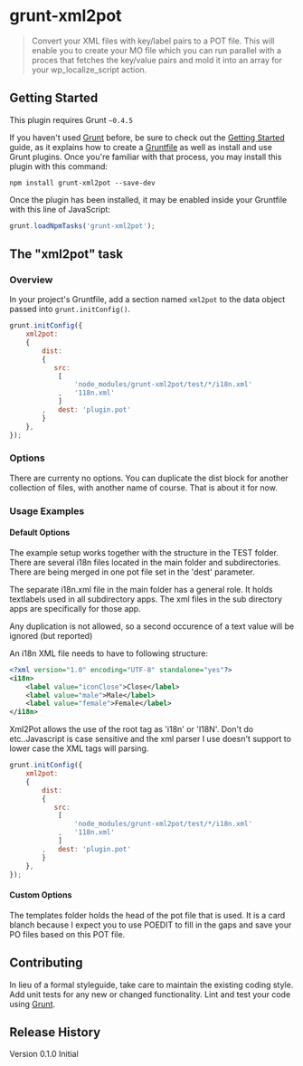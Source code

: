 # grunt-xml2pot

> Convert your XML files with key/label pairs to a POT file. This will enable you to create your MO file which you can run parallel with a proces that fetches the key/value pairs and mold it into an array for your wp_localize_script action.

## Getting Started
This plugin requires Grunt `~0.4.5`

If you haven't used [Grunt](http://gruntjs.com/) before, be sure to check out the [Getting Started](http://gruntjs.com/getting-started) guide, as it explains how to create a [Gruntfile](http://gruntjs.com/sample-gruntfile) as well as install and use Grunt plugins. Once you're familiar with that process, you may install this plugin with this command:

```shell
npm install grunt-xml2pot --save-dev
```

Once the plugin has been installed, it may be enabled inside your Gruntfile with this line of JavaScript:

```js
grunt.loadNpmTasks('grunt-xml2pot');
```

## The "xml2pot" task

### Overview
In your project's Gruntfile, add a section named `xml2pot` to the data object passed into `grunt.initConfig()`.

```js
grunt.initConfig({
    xml2pot:
    {
        dist:
        {
           src:
            [
                'node_modules/grunt-xml2pot/test/*/i18n.xml'
            ,   '118n.xml'
            ]
        ,   dest: 'plugin.pot'
        }
    },
});
```

### Options
There are currenty no options.
You can duplicate the dist block for another collection of files, with another name of course. That is about it for now.



### Usage Examples

#### Default Options
The example setup works together with the structure in the TEST folder. There are several i18n files located in the main folder and subdirectories.
There are being merged in one pot file set in the 'dest' parameter.

The separate i18n.xml file in the main folder has a general role. It holds textlabels used in all subdirectory apps. The xml files in the sub directory apps are specifically for those app.

Any duplication is not allowed, so a second occurence of a text value will be ignored (but reported)

An i18n XML file needs to have to following structure:
```xml
<?xml version="1.0" encoding="UTF-8" standalone="yes"?>
<i18n>
    <label value="iconClose">Close</label>
    <label value="male">Male</label>
    <label value="female">Female</label>
</i18n>
```
Xml2Pot allows the use of the root tag as 'i18n' or 'I18N'. Don't do <i18N></I18n> etc..Javascript is case sensitive and the xml parser I use doesn't support to lower case the XML tags will parsing.


```js
grunt.initConfig({
    xml2pot:
    {
        dist:
        {
           src:
            [
                'node_modules/grunt-xml2pot/test/*/i18n.xml'
            ,   '118n.xml'
            ]
        ,   dest: 'plugin.pot'
        }
    },
});
```

#### Custom Options
The templates folder holds the head of the pot file that is used. It is a card blanch because I expect you to use POEDIT to fill in the gaps and save your PO files based on this POT file.


## Contributing
In lieu of a formal styleguide, take care to maintain the existing coding style. Add unit tests for any new or changed functionality. Lint and test your code using [Grunt](http://gruntjs.com/).

## Release History
Version 0.1.0 Initial
